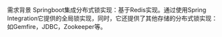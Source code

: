 需求背景
Springboot集成分布式锁实现：基于Redis实现。通过使用Spring Integration它提供的全局锁实现，同时，它还提供了其他存储的分布式锁实现：如Gemfire，JDBC，Zookeeper等。